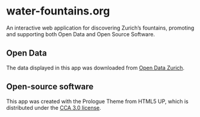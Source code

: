 # water-fountains.org
An interactive web application for discovering Zurich’s fountains, promoting and supporting both Open Data and Open Source Software.

## Open Data
The data displayed in this app was downloaded from [Open Data Zurich](https://data.stadt-zuerich.ch/).

## Open-source software
This app was created with the Prologue Theme from HTML5 UP, which is distributed under the [CCA 3.0 license](http://creativecommons.org/licenses/by/3.0/).